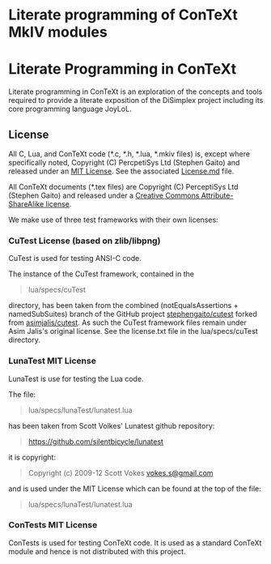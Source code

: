 # Literate programming of ConTeXt MkIV modules

# Literate Programming in ConTeXt

Literate programming in ConTeXt is an exploration of the concepts and 
tools required to provide a literate exposition of the DiSimplex project 
including its core programming language JoyLoL.

## License

All C, Lua, and ConTeXt code (*.c, *.h, *.lua, *.mkiv files) is, except 
where specifically noted, Copyright (C) PercpetiSys Ltd (Stephen Gaito) 
and released under an [MIT License](License.md). See the associated 
[License.md](License.md) file.

All ConTeXt documents (*.tex files) are Copyright (C) PerceptiSys Ltd 
(Stephen Gaito) and released under a [Creative Commons 
Attribute-ShareAlike license](http://creativecommons.org/licenses/by-sa/4.0/).

We make use of three test frameworks with their own licenses:

###  CuTest License (based on zlib/libpng) 

CuTest is used for testing ANSI-C code.

The instance of the CuTest framework, contained in the

>  lua/specs/cuTest 

directory, has been taken from the combined (notEqualsAssertions + 
namedSubSuites) branch of the GitHub project 
[stephengaito/cutest](https://github.com/stephengaito/cutest) forked 
from [asimjalis/cutest](https://github.com/asimjalis/cutest). As such 
the CuTest framework files remain under Asim Jalis's original license. 
See the license.txt file in the lua/specs/cuTest directory.

### LunaTest MIT License 

LunaTest is use for testing the Lua code. 

The file:

>  lua/specs/lunaTest/lunatest.lua

has been taken from Scott Volkes' Lunatest github repository:

>  https://github.com/silentbicycle/lunatest

it is copyright:

>  Copyright (c) 2009-12 Scott Vokes <vokes.s@gmail.com>

and is used under the MIT License which can be found at the 
top of the file:

>  lua/specs/lunaTest/lunatest.lua

### ConTests MIT License

ConTests is used for testing ConTeXt code. It is used as a standard 
ConTeXt module and hence is not distributed with this project.



